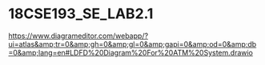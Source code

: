 # 18CSE193_SE_LAB2.1
https://www.diagrameditor.com/webapp/?ui=atlas&amp;tr=0&amp;gh=0&amp;gl=0&amp;gapi=0&amp;od=0&amp;db=0&amp;lang=en#LDFD%20Diagram%20For%20ATM%20System.drawio
